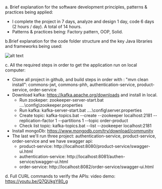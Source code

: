 a. Brief explanation for the software development principles, patterns & practices being
applied:
- I complete the project in 7 days, analyze and design 1 day, code 6 days (2 hours / day). A total of 14 hours.
- Patterns & practices being: Factory pattern, OOP, Solid.
	
b.Brief explanation for the code folder structure and the key Java libraries and frameworks
being used:

 ![alt text](https://i.ibb.co/kmn6ZLn/Capture.png)
 
c. All the required steps in order to get the application run on local computer:
- Clone all project in github, and build steps in order with : "mvn clean install": commons-jwt, commons-phh, authentication-service, product-service, order-service
- Download kafka: https://kafka.apache.org/downloads and install in local.
 	+ Run zookeper: zookeeper-server-start.bat ..\..\config\zookeeper.properties
	+ Run kafka: kafka-server-start.bat ..\..\config\server.properties
	+ Create topic: kafka-topics.bat --create --zookeeper localhost:2181 --replication-factor 1 --partitions 1 --topic order-product
	+ Check list topic: kafka-topics.bat --list --zookeeper localhost:2181
- Install mongoDb: https://www.mongodb.com/try/download/community
- The last we'll run three project: authentication-service, product-service, order-service and we have swagger api:
 	+  product-service: http://localhost:8080/product-service/swagger-ui.html
	+  authentication-service: http://localhost:8081/authen-service/swagger-ui.html
	+  order-service: http://localhost:8082/order-service/swagger-ui.html
	
d. Full CURL commands to verify the APIs: video demo: https://youtu.be/Q7QUkgY80_g
	
	



